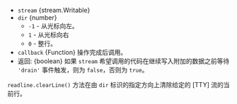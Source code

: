 <!-- YAML
added: v0.7.7
changes:
  - version: v12.7.0
    pr-url: https://github.com/nodejs/node/pull/28674
    description: The stream's write() callback and return value are exposed.
-->

* `stream` {stream.Writable}
* `dir` {number}
  * `-1` - 从光标向左。
  * `1` - 从光标向右
  * `0` - 整行。
* `callback` {Function} 操作完成后调用。
* 返回: {boolean} 如果 `stream` 希望调用的代码在继续写入附加的数据之前等待 `'drain'` 事件触发，则为 `false`，否则为 `true`。
  
`readline.clearLine()` 方法在由 `dir` 标识的指定方向上清除给定的 [TTY] 流的当前行。

